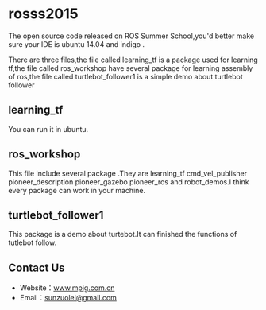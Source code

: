 # rosss2015

The open source code released on ROS Summer School,you'd better make sure your IDE is ubuntu 14.04 and indigo .<br>

There are three files,the file called learning_tf is a package used for learning tf,the file called ros_workshop  have several package for learning assembly of ros,the file called turtlebot_follower1 is a simple demo about turtlebot follower

## learning_tf 

  You can run it in ubuntu.<br>
  
## ros_workshop

  This file include several package .They are learning_tf  cmd_vel_publisher pioneer_description pioneer_gazebo  pioneer_ros and robot_demos.I think every package can work in your machine.

## turtlebot_follower1

  This package is a demo about turtebot.It can finished the functions of tutlebot follow.

## Contact Us
* Website：www.mpig.com.cn
* Email：sunzuolei@gmail.com
